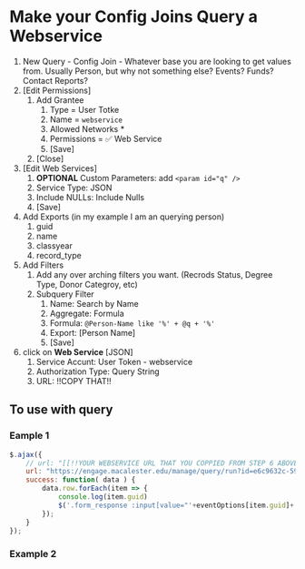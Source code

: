 # Make your Config Joins Query a Webservice

1) New Query - Config Join - Whatever base you are looking to get values from.   Usually Person, but why not something else?   Events? Funds? Contact Reports?
2) [Edit Permissions] 
    1)  Add Grantee
        1)  Type = User Totke
        2)  Name = `webservice`
        3)  Allowed Networks *
        4)  Permissions = ✅ Web Service
        5)  [Save]
    2) [Close] 
3) [Edit Web Services]
    1) **OPTIONAL** Custom Parameters: add `<param id="q" />`
    2) Service Type: JSON
    3) Include NULLs: Include Nulls
    4) [Save]
4) Add Exports  (in my example I am an querying person)
    1) guid
    2) name
    3) classyear
    4) record_type
5) Add Filters
    1) Add any over arching filters you want.  (Recrods Status, Degree Type, Donor Categroy, etc)
    2) Subquery Filter
        1) Name: Search by Name
        2) Aggregate: Formula
        3) Formula: `@Person-Name like '%' + @q + '%'`
        4) Export: [Person Name]
        5) [Save]
6) click on **Web Service** [JSON]
    1) Service Accunt: User Token - webservice
    2) Authorization Type: Query String
    3) URL:  !!COPY THAT!!




## To use with query 

### Eample 1
``` Javascript
$.ajax({
    // url: "[[!!YOUR WEBSERVICE URL THAT YOU COPPIED FROM STEP 6 ABOVE]]",
    url: "https://engage.macalester.edu/manage/query/run?id=e6c9632c-5980-4032-8e76-bef80e4d4947&cmd=service&output=json&h=578fea8f-2c64-47a5-820c-42ba3b5809f6",
    success: function( data ) {
        data.row.forEach(item => {
            console.log(item.guid)
            $('.form_response :input[value="'+eventOptions[item.guid]+'"]').parent().addClass('hidden')
        });
    }
});
```

### Example 2


